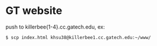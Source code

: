 # GT website

push to killerbee{1-4}.cc.gatech.edu, ex:
```
$ scp index.html khsu38@killerbee1.cc.gatech.edu:~/www/
```
